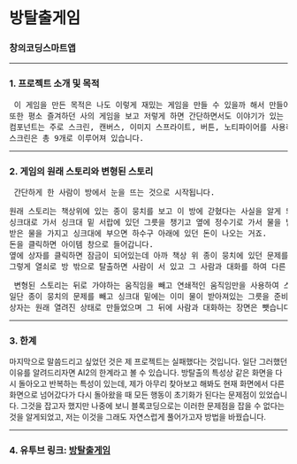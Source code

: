 # 방탈출게임
### 창의코딩스마트앱
* * *
### 1. 프로젝트 소개 및 목적
<pre> 이 게임을 만든 목적은 나도 이렇게 재밌는 게임을 만들 수 있을까 해서 만들어 보고 싶은 욕구가 셈 솟았기 때문입니다.
또한 평소 즐겨하던 <lusty lake>사의 게임을 보고 저렇게 하면 간단하면서도 이야기가 있는 게임을 만들 수 있다고 생각했습니다.
컴포넌트는 주로 스크린, 캔버스, 이미지 스프라이트, 버튼, 노티파이어를 사용하였습니다.
스크린은 총 9개로 이루어져 있습니다.  </pre>
* * *

### 2. 게임의 원래 스토리와 변형된 스토리
<pre> 간단하게 한 사람이 방에서 눈을 뜨는 것으로 시작됩니다.  </pre>
<pre>원래 스토리는 책상위에 있는 종이 뭉치를 보고 이 방에 갇혔다는 사실을 알게 되고 거기에 문제를 하나 냅니다. 
싱크대로 가서 싱크대 밑 서랍에 있던 그릇을 챙기고 옆에 정수기로 가서 물을 받습니다. 
받은 물을 가지고 싱크대에 부으면 하수구 아래에 있던 돈이 나오는 거죠. 
돈을 클릭하면 아이템 창으로 들어갑니다. 
옆에 상자를 클릭하면 잠금이 되어있는데 아까 책상 위 종이 뭉치에 있던 문제를 풀면 안에 있던 돈을 꺼낼 수 있게 되고 그 돈을 이용해서 열쇠를 가지고 있는 쥐를 죽일 수 있는 도구를 발견할 수 있게 됩니다. 
그렇게 열쇠로 방 밖으로 탈출하면 사람이 서 있고 그 사람과 대화를 하여 다른 방으로 이동하는 그런 스토리를 가지고 있었습니다. </pre>

<pre> 변형된 스토리는 뒤로 가야하는 움직임을 빼고 연쇄적인 움직임만을 사용하여 스토리를 진행할 수 있게 만들었습니다. 
일단 종이 뭉치의 문제를 빼고 싱크대 밑에는 이미 물이 받아져있는 그릇을 준비하여 앞으로 갔다 다시 뒤로 오는 움직임을 제거했습니다. 
상자는 원래 열려진 상태로 만들었으며 그 뒤에 사람과 대화하는 장면은 뺏습니다.</pre>
* * *

### 3. 한계
마지막으로 말씀드리고 싶었던 것은 제 프로젝트는 실패했다는 것입니다.
일단 그러했던 이유를 알려드리자면 AI2의 한계라고 볼 수 있습니다.
방탈출의 특성상 같은 화면을 다시 돌아오고 반복하는 특성이 있는데,
제가 아무리 찾아보고 해봐도 현재 화면에서 다른 화면으로 넘어갔다가 다시 돌아왔을 때 모든 행동이 초기화가 된다는 문제점이 있었습니다.
그것을 잡고자 했지만 나중에 보니 블록코딩으로는 이러한 문제점을 잡을 수 없다는 것을 알게되었고, 저는 이것을 그래도 자연스럽게 풀어가고자 방법을 바꿨습니다.
* * *

### 4. 유투브 링크: [방탈출게임](https://youtu.be/Xte_pJ34BEI)

